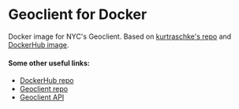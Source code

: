 # Geoclient for Docker

Docker image for NYC's Geoclient. Based on [kurtraschke's repo](https://github.com/kurtraschke/geoclient-docker) and [DockerHub image](https://hub.docker.com/r/kurtraschke/geoclient-docker/).

#### Some other useful links:

 - [DockerHub repo](https://hub.docker.com/r/delner/geoclient/)
 - [Geoclient repo](https://github.com/CityOfNewYork/geoclient)
 - [Geoclient API](https://developer.cityofnewyork.us/api/geoclient-api)
